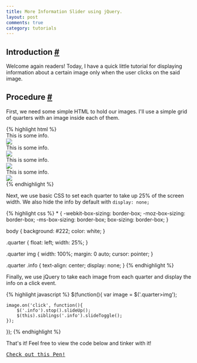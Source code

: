 ```yaml
---
title: More Information Slider using jQuery.
layout: post
comments: true
category: tutorials
---
```


<section id="introduction">
<h2>Introduction <a href="#introduction">#</a></h2>
<p>Welcome again readers! Today, I have a quick little tutorial for displaying information about a certain image only when the user clicks on the said image.</p>
</section>
<section id="procedure">
<h2>Procedure <a href="#procedure">#</a></h2>
<p>First, we need some simple HTML to hold our images. I'll use a simple grid of quarters with an image inside each of them.</p>
{% highlight html %}
<div class="quarter">
	<div class="info">This is some info.</div>
	<img src="http://lorempixel.com/300/300/people/" />
</div>

<div class="quarter">
	<div class="info">This is some info.</div>
	<img src="http://lorempixel.com/300/300/abstract/" />
</div>

<div class="quarter">
	<div class="info">This is some info.</div>
	<img src="http://lorempixel.com/300/300/city/" />
</div>

<div class="quarter">
	<div class="info">This is some info.</div>
	<img src="http://lorempixel.com/300/300/sports/" />
</div>
{% endhighlight %}
<p>Next, we use basic CSS to set each quarter to take up 25% of the screen width. We also hide the info by default with <code>display: none;</code></p>
{% highlight css %}
* {
	-webkit-box-sizing: border-box;
	-moz-box-sizing: border-box;
	-ms-box-sizing: border-box;
	box-sizing: border-box;
}

body {
  background: #222;
  color: white;
}

.quarter {
  float: left;
  width: 25%;
}

.quarter img {
  width: 100%;
  margin: 0 auto;
  cursor: pointer;
}

.quarter .info {
  text-align: center;
  display: none;
}
{% endhighlight %}
<p>Finally, we use jQuery to take each image from each quarter and display the info on a click event.</p>
{% highlight javascript %}
$(function(){
	var image = $('.quarter>img');

	image.on('click', function(){
		$('.info').stop().slideUp();
		$(this).siblings('.info').slideToggle();
	});
});
{% endhighlight %}
<p>That's it! Feel free to view the code below and tinker with it!</p>
<div>
<pre class="codepen" data-height="300" data-type="result" data-href="EKFoi" data-user="srig99" data-safe="true"><code></code><a href="http://codepen.io/srig99/pen/EKFoi">Check out this Pen!</a></pre>
<script async src="http://codepen.io/assets/embed/ei.js"></script>
</div>
</section>